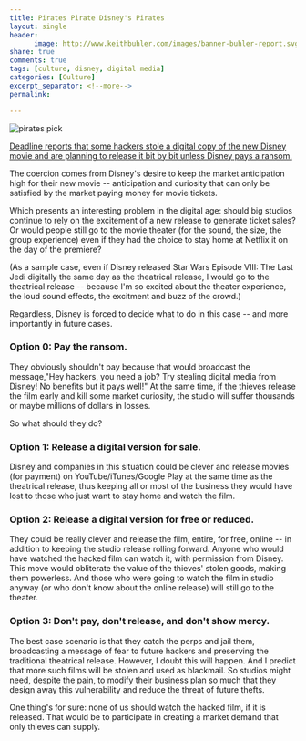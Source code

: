```yaml
---
title: Pirates Pirate Disney's Pirates 
layout: single
header:
      image: http://www.keithbuhler.com/images/banner-buhler-report.svg
share: true
comments: true
tags: [culture, disney, digital media]
categories: [Culture]
excerpt_separator: <!--more-->
permalink: 

---
```


![pirates pick](http://screenrant.com/wp-content/uploads/Johnny-Depp-on-Pirates-of-the-Caribbean-poster.jpg)

[Deadline reports that some hackers stole a digital copy of the new Disney movie and are planning to release it bit by bit unless Disney pays a ransom.](http://deadline.com/2017/05/pirates-of-the-caribbean-dead-men-tell-no-tales-hackers-ransom-1202094203/) 

The coercion comes from Disney's desire to keep the market anticipation high for their new movie -- anticipation and curiosity that can only be satisfied by the market paying money for movie tickets. 

Which presents an interesting problem in the digital age: should big studios continue to rely on the excitement of a new release to generate ticket sales? Or would people still go to the movie theater (for the sound, the size, the group experience) even if they had the choice to stay home at Netflix it on the day of the premiere? 

(As a sample case, even if Disney released Star Wars Episode VIII: The Last Jedi digitally the same day as the theatrical release, I would go to the theatrical release -- because I'm so excited about the theater experience, the loud sound effects, the excitment and buzz of the crowd.)

Regardless, Disney is forced to decide what to do in this case -- and more importantly in future cases. 

<!--more-->


### Option 0: Pay the ransom. 

They obviously shouldn't pay because that would broadcast the message,"Hey hackers, you need a job? Try stealing digital media from Disney! No benefits but it pays well!" At the same time, if the thieves release the film early and kill some market curiosity, the studio will suffer thousands or maybe millions of dollars in losses. 

So what should they do? 

### Option 1: Release a digital version for sale. 

Disney and companies in this situation could be clever and release movies (for payment) on YouTube/iTunes/Google Play at the same time as the theatrical release, thus keeping all or most of the business they would have lost to those who just want to stay home and watch the film. 

### Option 2: Release a digital version for free or reduced. 

They could be really clever and release the film, entire, for free, online -- in addition to keeping the studio release rolling forward. Anyone who would have watched the hacked film can watch it, with permission from Disney. This move would obliterate the value of the thieves' stolen goods, making them powerless. And those who were going to watch the film in studio anyway (or who don't know about the online release) will still go to the theater. 

### Option 3: Don't pay, don't release, and don't show mercy. 

The best case scenario is that they catch the perps and jail them, broadcasting a message of fear to future hackers and preserving the traditional theatrical release. However, I doubt this will happen. And I predict that more such films will be stolen and used as blackmail. So studios might need, despite the pain, to modify their business plan so much that they design away this vulnerability and reduce the threat of future thefts.



One thing's for sure: none of us should watch the hacked film, if it is released. That would be to participate in creating a market demand that only thieves can supply.